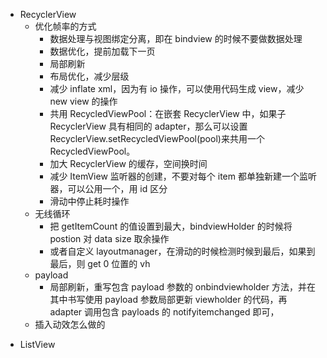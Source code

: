 * RecyclerView
  - 优化帧率的方式
    - 数据处理与视图绑定分离，即在 bindview 的时候不要做数据处理
    - 数据优化，提前加载下一页
    - 局部刷新
    - 布局优化，减少层级
    - 减少 inflate xml，因为有 io 操作，可以使用代码生成 view，减少 new view 的操作
    - 共用 RecycledViewPool：在嵌套 RecyclerView 中，如果子 RecyclerView 具有相同的 adapter，那么可以设置 RecyclerView.setRecycledViewPool(pool)来共用一个 RecycledViewPool。
    - 加大 RecyclerView 的缓存，空间换时间
    - 减少 ItemView 监听器的创建，不要对每个 item 都单独新建一个监听器，可以公用一个，用 id 区分
    - 滑动中停止耗时操作
  - 无线循环
    - 把 getItemCount 的值设置到最大，bindviewHolder 的时候将 postion 对 data size 取余操作
    - 或者自定义 layoutmanager，在滑动的时候检测时候到最后，如果到最后，则 get 0 位置的 vh
  - payload
    - 局部刷新，重写包含 payload 参数的 onbindviewholder 方法，并在其中书写使用 payload 参数局部更新 viewholder 的代码，再 adapter 调用包含 payloads 的 notifyitemchanged 即可，
  - 插入动效怎么做的

- ListView